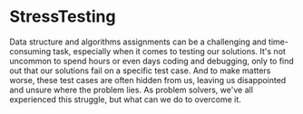 # StressTesting
Data structure and algorithms assignments can be a challenging and time-consuming task, especially when it comes to testing our solutions. It's not uncommon to spend hours or even days coding and debugging, only to find out that our solutions fail on a specific test case. And to make matters worse, these test cases are often hidden from us, leaving us disappointed and unsure where the problem lies. As problem solvers, we've all experienced this struggle, but what can we do to overcome it.
